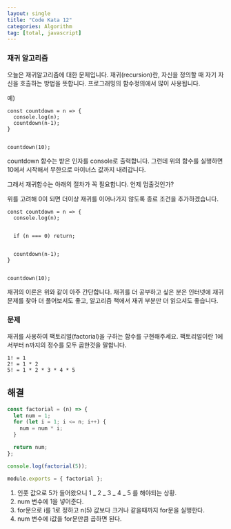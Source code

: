 ```yaml
---
layout: single
title: "Code Kata 12"
categories: Algorithm
tag: [total, javascript]
---
```


### 재귀 알고리즘

오늘은 재귀알고리즘에 대한 문제입니다. 재귀(recursion)란, 자신을 정의할 때 자기 자신을 호출하는 방법을 뜻합니다. 프로그래밍의 함수정의에서 많이 사용됩니다.

예)

```
const countdown = n => {
  console.log(n);
  countdown(n-1);
}


countdown(10);
```

countdown 함수는 받은 인자를 console로 출력합니다. 그런데 위의 함수를 실행하면 10에서 시작해서 무한으로 마이너스 값까지 내려갑니다.

그래서 재귀함수는 아래의 절차가 꼭 필요합니다. 언제 멈출것인가?

위를 고려해 0이 되면 더이상 재귀를 이어나가지 않도록 종료 조건을 추가하겠습니다.

```
const countdown = n => {
  console.log(n);


  if (n === 0) return;


  countdown(n-1);
}


countdown(10);
```

재귀의 이론은 위와 같이 아주 간단합니다. 재귀를 더 공부하고 싶은 분은 인터넷에 재귀 문제를 찾아 더 풀어보셔도 좋고, 알고리즘 책에서 재귀 부분만 더 읽으셔도 좋습니다.

### 문제

재귀를 사용하여 팩토리얼(factorial)을 구하는 함수를 구현해주세요. 팩토리얼이란 1에서부터 n까지의 정수를 모두 곱한것을 말합니다.

```
1! = 1
2! = 1 * 2
5! = 1 * 2 * 3 * 4 * 5
```

## 해결

```js
const factorial = (n) => {
  let num = 1;
  for (let i = 1; i <= n; i++) {
    num = num * i;
  }

  return num;
};

console.log(factorial(5));

module.exports = { factorial };
```

1. 인풋 값으로 5가 들어왔으니 1 _ 2 _ 3 _ 4 _ 5 를 해야되는 상황.
2. num 변수에 1을 넣어준다.
3. for문으로 i를 1로 정하고 n(5) 값보다 크거나 같을때까지 for문을 실행한다.
4. num 변수에 i값을 for문만큼 곱하면 된다.
